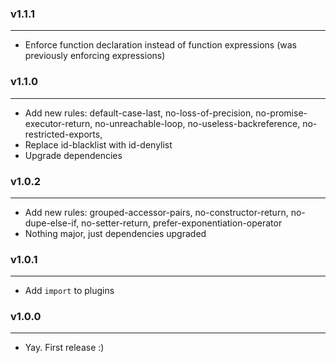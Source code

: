 ### v1.1.1

---

- Enforce function declaration instead of function expressions (was previously enforcing expressions)

### v1.1.0

---

- Add new rules: default-case-last, no-loss-of-precision, no-promise-executor-return, no-unreachable-loop, no-useless-backreference, no-restricted-exports,
- Replace id-blacklist with id-denylist
- Upgrade dependencies

### v1.0.2

---

- Add new rules: grouped-accessor-pairs, no-constructor-return, no-dupe-else-if, no-setter-return, prefer-exponentiation-operator
- Nothing major, just dependencies upgraded

### v1.0.1

---

- Add `import` to plugins

### v1.0.0

---

- Yay. First release :)

